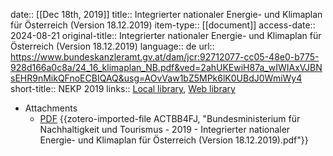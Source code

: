 date:: [[Dec 18th, 2019]]
title:: Integrierter nationaler Energie- und Klimaplan für Österreich (Version 18.12.2019)
item-type:: [[document]]
access-date:: 2024-08-21
original-title:: Integrierter nationaler Energie- und Klimaplan für Österreich (Version 18.12.2019)
language:: de
url:: https://www.bundeskanzleramt.gv.at/dam/jcr:92712077-cc05-48e0-b775-928d166a0c8a/24_16_klimaplan_NB.pdf&ved=2ahUKEwiH87a_wIWIAxVJBNsEHR9nMikQFnoECBIQAQ&usg=AOvVaw1bZ5MPk6lK0UBdJ0WmiWy4
short-title:: NEKP 2019
links:: [Local library](zotero://select/library/items/3KCMAHYR), [Web library](https://www.zotero.org/users/46463/items/3KCMAHYR)

- Attachments
	- [PDF](zotero://select/library/items/ACTBB4FJ) {{zotero-imported-file ACTBB4FJ, "Bundesministerium für Nachhaltigkeit und Tourismus - 2019 - Integrierter nationaler Energie- und Klimaplan für Österreich (Version 18.12.2019).pdf"}}